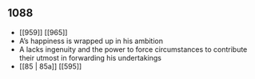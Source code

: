 ## 1088
- [[959]] [[965]] 
- A’s happiness is wrapped up in his ambition
- A lacks ingenuity and the power to force circumstances to contribute their utmost in forwarding his undertakings
- [[85 | 85a]] [[595]] 


